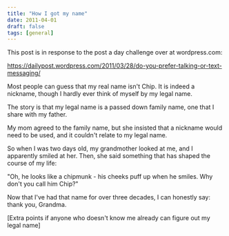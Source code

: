 ```yaml
---
title: "How I got my name"
date: 2011-04-01
draft: false
tags: [general]
---
```


This post is in response to the post a day challenge over at wordpress.com:

https://dailypost.wordpress.com/2011/03/28/do-you-prefer-talking-or-text-messaging/

Most people can guess that my real name isn't Chip. It is indeed a nickname, though I hardly ever think of myself by my legal name.

The story is that my legal name is a passed down family name, one that I share with my father.

My mom agreed to the family name, but she insisted that a nickname would need to be used, and it couldn't relate to my legal name.

So when I was two days old, my grandmother looked at me, and I apparently smiled at her. Then, she said something that has shaped the course of my life:

"Oh, he looks like a chipmunk - his cheeks puff up when he smiles. Why don't you call him Chip?"

Now that I've had that name for over three decades, I can honestly say: thank you, Grandma.

[Extra points if anyone who doesn't know me already can figure out my legal name]

